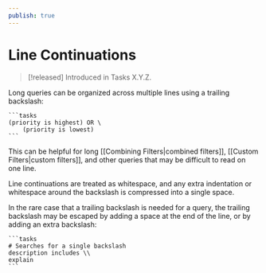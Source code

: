 ```yaml
---
publish: true
---
```


# Line Continuations
> [!released]
> Introduced in Tasks X.Y.Z.

Long queries can be organized across multiple lines using a trailing backslash:

    ```tasks
    (priority is highest) OR \
        (priority is lowest)
    ```

This can be helpful for long [[Combining Filters|combined filters]],  [[Custom Filters|custom filters]], and other queries that may be difficult to read on one line.

Line continuations are treated as whitespace, and any extra indentation or whitespace around the backslash is compressed into a single space.

In the rare case that a trailing backslash is needed for a query, the trailing backslash may be escaped by adding a space at the end of the line, or by adding an extra backslash:

    ```tasks
    # Searches for a single backslash
    description includes \\
    explain
    ```
